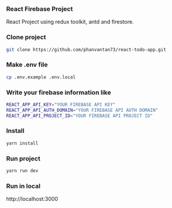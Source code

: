 ### React Firebase Project

React Project using redux toolkit, antd and firestore.

### Clone project
```bash
git clone https://github.com/phanvantan73/react-todo-app.git
```
### Make .env file
```bash
cp .env.example .env.local
```

### Write your firebase information like
```bash
REACT_APP_API_KEY="YOUR FIREBASE API KEY"
REACT_APP_API_AUTH_DOMAIN="YOUR FIREBASE API AUTH DOMAIN"
REACT_APP_API_PROJECT_ID="YOUR FIREBASE API PROJECT ID"
```

### Install
```bash
yarn install
```

### Run project
```bash
yarn run dev
```

### Run in local

http://localhost:3000
